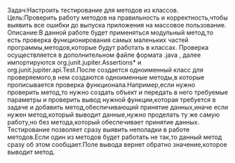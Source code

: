 Задач:Настроить тестирование для методов из классов.
Цель:Проверить работу методов на правильность и корректность,чтобы выявить все ошибки до выпуска приложения на массовое пользование.
Описание:В данной работе будет применяться модульный метод,то есть проверка функционирования самых маленьких частей программы,методов,которые будут работать в классах.
Проверка осуществляется в дополнительном файле формата .java , далее импортируются org.junit.jupiter.Assertions* и org.junit.jupiter.api.Test.После создается одноименный класс для проверяемого,в нем создаются одноименные методы,в которые прописывается проверка функционала.Например,если нужно проверить метод,то нужно создать объект и передать в него требуемые параметры и проверить вывод нужной функции,которая требуется в задаче и добавить метод,обеспичивающий принятие данных,иначе если нужен метод,который выводит данные,нужно проделать ту же самую работу,но без метода,который обеспечивает принятие данных.
Тестирование позволяет сразу выявить неполадки в работе методов.Если один из методов будет работать не так,то данный метод сразу об этом сообщает.Поле вывода вернет обратно значение,которое выводит метод.